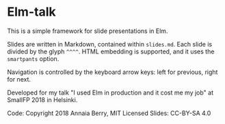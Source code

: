 Elm-talk
=================

This is a simple framework for slide presentations in Elm.

Slides are written in Markdown, contained within `slides.md`. Each slide is divided by the glyph `^^^^`. HTML embedding is supported, and it uses the `smartpants` option.

Navigation is controlled by the keyboard arrow keys: left for previous, right for next.

Developed for my talk "I used Elm in production and it cost me my job" at SmallFP 2018 in Helsinki.

Code: Copyright 2018 Annaia Berry, MIT Licensed
Slides: CC-BY-SA 4.0